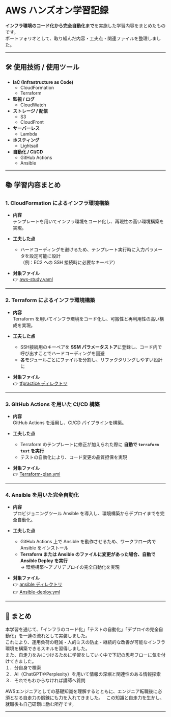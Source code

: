 # AWS ハンズオン学習記録

**インフラ環境のコード化から完全自動化まで**を実施した学習内容をまとめたものです。  
ポートフォリオとして、取り組んだ内容・工夫点・関連ファイルを整理しました。

---

## 🛠️ 使用技術 / 使用ツール
- **IaC (Infrastructure as Code)**
  - CloudFormation
  - Terraform
- **監視 / ログ**
  - CloudWatch
- **ストレージ / 配信**
  - S3
  - CloudFront
- **サーバーレス**
  - Lambda
- **ホスティング**
  - Lightsail
- **自動化 / CI/CD**
  - GitHub Actions
  - Ansible

---

## 📚 学習内容まとめ

### 1. CloudFormation によるインフラ環境構築
- **内容**  
  テンプレートを用いてインフラ環境をコード化し、再現性の高い環境構築を実現。  

- **工夫した点**  
  - ハードコーディングを避けるため、テンプレート実行時に入力パラメータを設定可能に設計  
    （例：EC2 への SSH 接続時に必要なキーペア）

- **対象ファイル**  
  👉 [aws-study.yaml](https://github.com/ShunsukeSato1053/aws-study/blob/main/aws-study.yaml)

---

### 2. Terraform によるインフラ環境構築
- **内容**  
  Terraform を用いてインフラ環境をコード化し、可搬性と再利用性の高い構成を実現。  

- **工夫した点**  
  - SSH接続用のキーペアを **SSM パラメータストア**に登録し、コード内で呼び出すことでハードコーディングを回避  
  - 各モジュールごとにファイルを分割し、リファクタリングしやすい設計に  

- **対象ファイル**  
  👉 [tfpractice ディレクトリ](https://github.com/ShunsukeSato1053/aws-study/tree/main/tfpractice)

---

### 3. GitHub Actions を用いた CI/CD 構築
- **内容**  
  GitHub Actions を活用し、CI/CD パイプラインを構築。  

- **工夫した点**  
  - Terraform のテンプレートに修正が加えられた際に **自動で `terraform test` を実行**  
  - テストの自動化により、コード変更の品質担保を実現

- **対象ファイル**  
  👉 [Terraform-plan.yml](https://github.com/ShunsukeSato1053/aws-study/blob/main/.github/workflows/Terraform-plan.yml)

---

### 4. Ansible を用いた完全自動化
- **内容**  
  プロビジョニングツール Ansible を導入し、環境構築からデプロイまでを完全自動化。  

- **工夫した点**  
  - GitHub Actions 上で Ansible を動作させるため、ワークフロー内で Ansible をインストール  
  - **Terraform または Ansible のファイルに変更があった場合、自動で Ansible Deploy を実行**  
    → 環境構築〜アプリデプロイの完全自動化を実現  

- **対象ファイル**  
  👉 [ansible ディレクトリ](https://github.com/ShunsukeSato1053/aws-study/tree/main/ansible)  
  👉 [Ansible-deploy.yml](https://github.com/ShunsukeSato1053/aws-study/blob/main/.github/workflows/Ansible-deploy.yml)

---

## 🚀 まとめ
本学習を通じて、「インフラのコード化」「テストの自動化」「デプロイの完全自動化」を一連の流れとして実装しました。  
これにより、運用負荷の軽減・人的ミスの防止・継続的な改善が可能なインフラ環境を構築できるスキルを習得しました。  
また、自走力をみにつけるために学習をしていく中で下記の思考フローに気を付けてきました。  
１．分自身で検索  
２．AI（ChatGPTやPerplexity）を用いて情報の深堀と関連性のある情報探索  
３．それでもわからなければ講師へ質問  

AWSエンジニアとしての基礎知識を理解するとともに、エンジニア転職後に必須となる自走力の鍛錬にも力を入れてきました。　
この知識と自走力を生かし、就職後も自己研鑽に励む所存です。　

---
